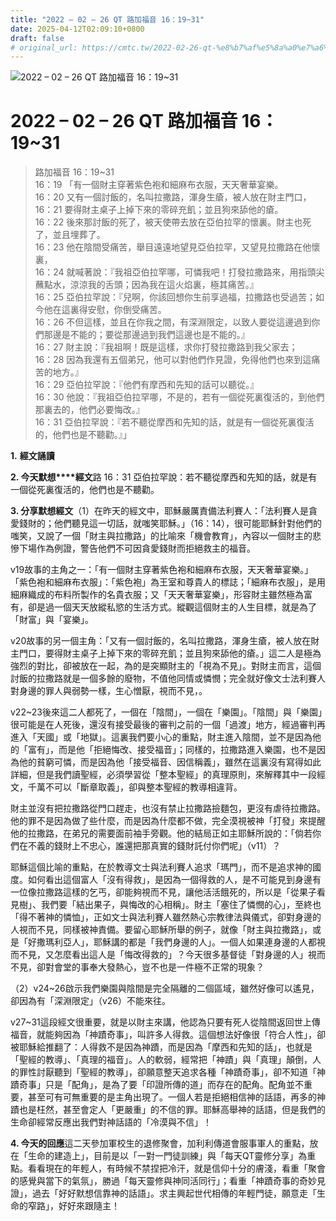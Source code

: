 ```yaml
---
title: "2022 – 02 – 26 QT 路加福音 16：19~31"
date: 2025-04-12T02:09:10+0800
draft: false
# original_url: https://cmtc.tw/2022-02-26-qt-%e8%b7%af%e5%8a%a0%e7%a6%8f%e9%9f%b3-16%ef%bc%9a1931
---
```


![2022 – 02 – 26 QT 路加福音 16：19\~31](/images/qt.jpg   "2022 – 02 – 26 QT 路加福音 16：19\~31")

# 2022 – 02 – 26 QT 路加福音 16：19\~31

> 路加福音 16：19\~31  
> 16：19 「有一個財主穿著紫色袍和細麻布衣服，天天奢華宴樂。  
> 16：20 又有一個討飯的，名叫拉撒路，渾身生瘡，被人放在財主門口，  
> 16：21 要得財主桌子上掉下來的零碎充飢；並且狗來舔他的瘡。  
> 16：22 後來那討飯的死了，被天使帶去放在亞伯拉罕的懷裏。財主也死了，並且埋葬了。  
> 16：23 他在陰間受痛苦，舉目遠遠地望見亞伯拉罕，又望見拉撒路在他懷裏，  
> 16：24 就喊著說：『我祖亞伯拉罕哪，可憐我吧！打發拉撒路來，用指頭尖蘸點水，涼涼我的舌頭；因為我在這火焰裏，極其痛苦。』  
> 16：25 亞伯拉罕說：『兒啊，你該回想你生前享過福，拉撒路也受過苦；如今他在這裏得安慰，你倒受痛苦。  
> 16：26 不但這樣，並且在你我之間，有深淵限定，以致人要從這邊過到你們那邊是不能的；要從那邊過到我們這邊也是不能的。』  
> 16：27 財主說：『我祖啊！既是這樣，求你打發拉撒路到我父家去；  
> 16：28 因為我還有五個弟兄，他可以對他們作見證，免得他們也來到這痛苦的地方。』  
> 16：29 亞伯拉罕說：『他們有摩西和先知的話可以聽從。』  
> 16：30 他說：『我祖亞伯拉罕哪，不是的，若有一個從死裏復活的，到他們那裏去的，他們必要悔改。』  
> 16：31 亞伯拉罕說：『若不聽從摩西和先知的話，就是有一個從死裏復活的，他們也是不聽勸。』」

**1.** **經文誦讀**

**2. 今天默想****經文**路 16：31 亞伯拉罕說：若不聽從摩西和先知的話，就是有一個從死裏復活的，他們也是不聽勸。

**3. 分享默想經文**（1）在昨天的經文中，耶穌嚴厲責備法利賽人：「法利賽人是貪愛錢財的；他們聽見這一切話，就嗤笑耶穌。」（16：14），很可能耶穌針對他們的嗤笑，又說了一個「財主與拉撒路」的比喻來「機會教育」，內容以一個財主的悲慘下場作為例證，警告他們不可因貪愛錢財而拒絕救主的福音。

v19故事的主角之一：「有一個財主穿著紫色袍和細麻布衣服，天天奢華宴樂。」「紫色袍和細麻布衣服」：「紫色袍」為王室和尊貴人的標誌；「細麻布衣服」，是用細麻織成的布料所製作的名貴衣服；又「天天奢華宴樂」，形容財主雖然極為富有，卻是過一個天天放縱私慾的生活方式。縱觀這個財主的人生目標，就是為了「財富」與「宴樂」。

v20故事的另一個主角：「又有一個討飯的，名叫拉撒路，渾身生瘡，被人放在財主門口，要得財主桌子上掉下來的零碎充飢；並且狗來舔他的瘡。」這二人是極為強烈的對比，卻被放在一起，為的是突顯財主的「視為不見」。對財主而言，這個討飯的拉撒路就是一個多餘的廢物，不值他同情或憐憫；完全就好像文士法利賽人對身邊的罪人與弱勢一樣，生心憎厭，視而不見，。

v22\~23後來這二人都死了，一個在「陰間」，一個在「樂園」。「陰間」與「樂園」很可能是在人死後，還沒有接受最後的審判之前的一個「過渡」地方，經過審判再進入「天國」或「地獄」。這裏我們要小心的重點，財主進入陰間，並不是因為他的「富有」，而是他「拒絕悔改、接受福音」；同樣的，拉撒路進入樂園，也不是因為他的貧窮可憐，而是因為他「接受福音、因信稱義」，雖然在這裏沒有寫得如此詳細，但是我們讀聖經，必須學習從「整本聖經」的真理原則，來解釋其中一段經文，千萬不可以「斷章取義」，卻與整本聖經的教導相違背。

財主並沒有把拉撒路從門口趕走，也沒有禁止拉撒路撿麵包，更沒有虐待拉撒路。他的罪不是因為做了些什麼，而是因為什麼都不做，完全漠視被神「打發」來提醒他的拉撒路，在弟兄的需要面前袖手旁觀。他的結局正如主耶穌所說的：「倘若你們在不義的錢財上不忠心，誰還把那真實的錢財託付你們呢」（v11）？

耶穌這個比喻的重點，在於教導文士與法利賽人追求「瑪門」，而不是追求神的國度。如何看出這個富人「沒有得救」，是因為一個得救的人，是不可能見到身邊有一位像拉撒路這樣的乞丐，卻能夠視而不見，讓他活活餓死的，所以是「從果子看見樹」、我們要「結出果子，與悔改的心相稱」。財主「塞住了憐憫的心」，至終也「得不著神的憐恤」，正如文士與法利賽人雖然熱心宗教律法與儀式，卻對身邊的人視而不見，同樣被神責備。要留心耶穌所舉的例子，就像「財主與拉撒路」，或是「好撒瑪利亞人」，耶穌講的都是「我們身邊的人」。一個人如果連身邊的人都視而不見，又怎麼看出這人是「悔改得救的」？今天很多基督徒「對身邊的人」視而不見，卻對會堂的事奉大發熱心，豈不也是一件極不正常的現象？

（2）v24\~26啟示我們樂園與陰間是完全隔離的二個區域，雖然好像可以遙見，卻因為有「深淵限定」（v26）不能來往。

v27\~31這段經文很重要，就是以財主來講，他認為只要有死人從陰間返回世上傳福音，就能夠因為「神蹟奇事」，叫許多人得救。這個想法好像很「符合人性」，卻被耶穌給推翻了：人得救不是因為神蹟，而是因為「摩西和先知的話」，也就是「聖經的教導」、「真理的福音」。人的軟弱，經常把「神蹟」與「真理」顛倒，人的罪性討厭聽到「聖經的教導」，卻願意整天追求各種「神蹟奇事」，卻不知道「神蹟奇事」只是「配角」，是為了要「印證所傳的道」而存在的配角。配角並不重要，甚至可有可無重要的是主角出現了。一個人若是拒絕相信神的話語，再多的神蹟也是枉然，甚至會定人「更嚴重」的不信的罪。耶穌高舉神的話語，但是我們的生命卻經常反應出我們對神話語的「冷漠與不信」！

**4. 今天的回應**這二天參加軍校生的退修聚會，加利利傳道會服事軍人的重點，放在「生命的建造上」，目前是以「一對一門徒訓練」與「每天QT靈修分享」為重點。看看現在的年輕人，有時候不禁捏把冷汗，就是信仰十分的膚淺，看重「聚會的感覺與當下的氣氛」，勝過「每天靈修與神同活同行」；看重「神蹟奇事的奇妙見證」，過去「好好默想信靠神的話語」。求主興起世代相傳的年輕門徒，願意走「生命的窄路」，好好來跟隨主！
